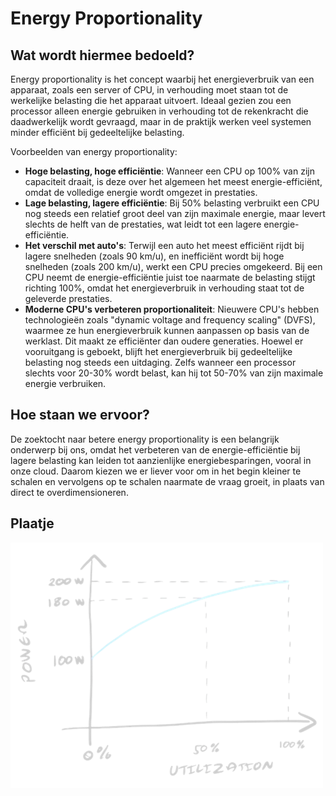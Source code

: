 # Energy Proportionality

## Wat wordt hiermee bedoeld?
Energy proportionality is het concept waarbij het energieverbruik van een apparaat, zoals een server of CPU, in verhouding moet staan tot de werkelijke belasting die het apparaat uitvoert. Ideaal gezien zou een processor alleen energie gebruiken in verhouding tot de rekenkracht die daadwerkelijk wordt gevraagd, maar in de praktijk werken veel systemen minder efficiënt bij gedeeltelijke belasting.

Voorbeelden van energy proportionality:

- **Hoge belasting, hoge efficiëntie**: Wanneer een CPU op 100% van zijn capaciteit draait, is deze over het algemeen het meest energie-efficiënt, omdat de volledige energie wordt omgezet in prestaties.
- **Lage belasting, lagere efficiëntie**: Bij 50% belasting verbruikt een CPU nog steeds een relatief groot deel van zijn maximale energie, maar levert slechts de helft van de prestaties, wat leidt tot een lagere energie-efficiëntie.
- **Het verschil met auto's**: Terwijl een auto het meest efficiënt rijdt bij lagere snelheden (zoals 90 km/u), en inefficiënt wordt bij hoge snelheden (zoals 200 km/u), werkt een CPU precies omgekeerd. Bij een CPU neemt de energie-efficiëntie juist toe naarmate de belasting stijgt richting 100%, omdat het energieverbruik in verhouding staat tot de geleverde prestaties.
- **Moderne CPU's verbeteren proportionaliteit**: Nieuwere CPU's hebben technologieën zoals "dynamic voltage and frequency scaling" (DVFS), waarmee ze hun energieverbruik kunnen aanpassen op basis van de werklast. Dit maakt ze efficiënter dan oudere generaties. Hoewel er vooruitgang is geboekt, blijft het energieverbruik bij gedeeltelijke belasting nog steeds een uitdaging. Zelfs wanneer een processor slechts voor 20-30% wordt belast, kan hij tot 50-70% van zijn maximale energie verbruiken.

## Hoe staan we ervoor?
De zoektocht naar betere energy proportionality is een belangrijk onderwerp bij ons, omdat het verbeteren van de energie-efficiëntie bij lagere belasting kan leiden tot aanzienlijke energiebesparingen, vooral in onze cloud. Daarom kiezen we er liever voor om in het begin kleiner te schalen en vervolgens op te schalen naarmate de vraag groeit, in plaats van direct te overdimensioneren.

## Plaatje
![alt text](wiki/energyProportionality.png)







